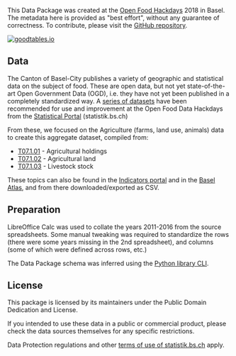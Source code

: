 This Data Package was created at the [Open Food Hackdays](http://food.opendata.ch) 2018 in Basel. The metadata here is provided as "best effort", without any guarantee of correctness. To contribute, please visit the [GitHub repository](https://github.com/foodopendata/foodstats-basel/).

[![goodtables.io](https://goodtables.io/badge/github/foodopendata/foodstats-basel.svg)](https://goodtables.io/github/foodopendata/foodstats-basel)

## Data

The Canton of Basel-City publishes a variety of geographic and statistical data on the subject of food. These are open data, but not yet state-of-the-art Open Government Data (OGD), i.e. they have not yet been published in a completely standardized way. A [series of datasets](https://github.com/foodopendata/food-datasets/issues/11) have been recommended for use and improvement at the Open Food Data Hackdays from the [Statistical Portal](http://www.statistik.bs.ch/zahlen/tabellen.html) (statistik.bs.ch)

From these, we focused on the Agriculture (farms, land use, animals) data to create this aggregate dataset, compiled from:

- [T07.1.01](http://www.statistik.bs.ch/dam/jcr:b29e2d0a-97be-43f2-870e-8d6fa8df3a4f/t07-1-01.xlsx) - Agricultural holdings
- [T07.1.02](http://www.statistik.bs.ch/dam/jcr:dcd5b5d6-00e1-42fb-bd5f-136666a9fa5a/t07-1-02.xlsx) - Agricultural land
- [T07.1.03](http://www.statistik.bs.ch/dam/jcr:b279759b-b641-4b9c-81bd-755bafa746aa/t07-1-03.xlsx) - Livestock stock

These topics can also be found in the [Indicators portal](http://www.statistik.bs.ch/zahlen/indikatoren/portal.html) and in the [Basel Atlas](https://www.basleratlas.ch/mobile.php), and from there downloaded/exported as CSV.

## Preparation

LibreOffice Calc was used to collate the years 2011-2016 from the source spreadsheets. Some manual tweaking was required to standardize the rows (there were some years missing in the 2nd spreadsheet), and columns (some of which were defined across rows, etc.)

The Data Package schema was inferred using the [Python library CLI](https://github.com/frictionlessdata/datapackage-py#cli).

## License

This package is licensed by its maintainers under the Public Domain Dedication
and License.

If you intended to use these data in a public or commercial product, please
check the data sources themselves for any specific restrictions.

Data Protection regulations and other [terms of use of statistik.bs.ch](http://www.statistik.bs.ch/system/disclaimer.html) apply.
